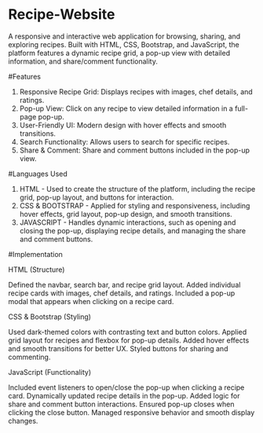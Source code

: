 # Recipe-Website

A responsive and interactive web application for browsing, sharing, and exploring recipes. Built with HTML, CSS, Bootstrap, and JavaScript, the platform features a dynamic recipe grid, a pop-up view with detailed information, and share/comment functionality.

#Features

1. Responsive Recipe Grid: Displays recipes with images, chef details, and ratings.
2. Pop-up View: Click on any recipe to view detailed information in a full-page pop-up.
3. User-Friendly UI: Modern design with hover effects and smooth transitions.
4. Search Functionality: Allows users to search for specific recipes.
5. Share & Comment: Share and comment buttons included in the pop-up view.

#Languages Used

1. HTML - Used to create the structure of the platform, including the recipe grid, pop-up layout, and buttons for interaction.
2. CSS & BOOTSTRAP - Applied for styling and responsiveness, including hover effects, grid layout, pop-up design, and smooth transitions.
3. JAVASCRIPT - Handles dynamic interactions, such as opening and closing the pop-up, displaying recipe details, and managing the share and comment buttons.

#Implementation

HTML (Structure)

Defined the navbar, search bar, and recipe grid layout.
Added individual recipe cards with images, chef details, and ratings.
Included a pop-up modal that appears when clicking on a recipe card.

CSS & Bootstrap (Styling)

Used dark-themed colors with contrasting text and button colors.
Applied grid layout for recipes and flexbox for pop-up details.
Added hover effects and smooth transitions for better UX.
Styled buttons for sharing and commenting.

JavaScript (Functionality)

Included event listeners to open/close the pop-up when clicking a recipe card.
Dynamically updated recipe details in the pop-up.
Added logic for share and comment button interactions.
Ensured pop-up closes when clicking the close button.
Managed responsive behavior and smooth display changes.
